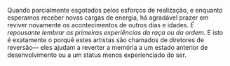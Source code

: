 ﻿Quando parcialmente esgotados pelos esforços de realização, e enquanto esperamos receber novas cargas de energia, há agradável prazer em reviver novamente os acontecimentos de outros dias e idades. *É repousante lembrar as primeiras experiências da raça ou da ordem.* E isto é exatamente o porquê estes artistas são chamados de diretores de reversão— eles ajudam a reverter a memória a um estado anterior de desenvolvimento ou a um status  menos experienciado do ser.
